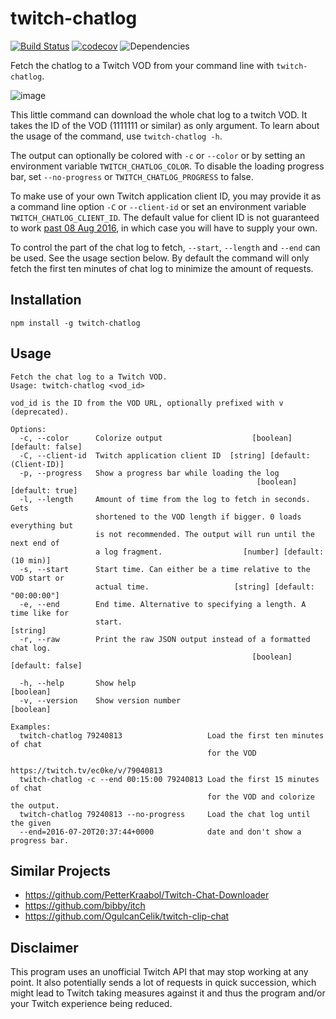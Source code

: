 # twitch-chatlog


[![Build Status](https://travis-ci.org/freaktechnik/twitch-chatlog.svg?branch=master)](https://travis-ci.org/freaktechnik/twitch-chatlog) [![codecov](https://codecov.io/gh/freaktechnik/twitch-chatlog/branch/master/graph/badge.svg)](https://codecov.io/gh/freaktechnik/twitch-chatlog) ![Dependencies](https://david-dm.org/freaktechnik/twitch-chatlog.svg)

Fetch the chatlog to a Twitch VOD from your command line with `twitch-chatlog`.

![image](https://user-images.githubusercontent.com/640949/32186906-b3275e40-bda3-11e7-95a2-4cccb6ce9b3b.png)

This little command can download the whole chat log to a twitch VOD. It takes the ID of the VOD (1111111 or similar) as only argument. To learn about the usage of the command, use `twitch-chatlog -h`.

The output can optionally be colored with `-c` or `--color` or by setting an environment variable `TWITCH_CHATLOG_COLOR`. To disable the loading progress bar, set `--no-progress` or `TWITCH_CHATLOG_PROGRESS` to false.

To make use of your own Twitch application client ID, you may provide it as a command line option `-C` or `--client-id` or set an environment variable `TWITCH_CHATLOG_CLIENT_ID`. The default value for client ID is not guaranteed to work [past 08 Aug 2016](https://discuss.dev.twitch.tv/t/client-id-requirement-faqs/6108), in which case you will have to supply your own.

To control the part of the chat log to fetch, `--start`, `--length` and `--end` can be used. See the usage section below. By default the command will only fetch the first ten minutes of chat log to minimize the amount of requests.

## Installation
```
npm install -g twitch-chatlog
```

## Usage
```
Fetch the chat log to a Twitch VOD.
Usage: twitch-chatlog <vod_id>

vod_id is the ID from the VOD URL, optionally prefixed with v (deprecated).

Options:
  -c, --color      Colorize output                    [boolean] [default: false]
  -C, --client-id  Twitch application client ID  [string] [default: (Client-ID)]
  -p, --progress   Show a progress bar while loading the log
                                                       [boolean] [default: true]
  -l, --length     Amount of time from the log to fetch in seconds. Gets
                   shortened to the VOD length if bigger. 0 loads everything but
                   is not recommended. The output will run until the next end of
                   a log fragment.                  [number] [default: (10 min)]
  -s, --start      Start time. Can either be a time relative to the VOD start or
                   actual time.                   [string] [default: "00:00:00"]
  -e, --end        End time. Alternative to specifying a length. A time like for
                   start.                                               [string]
  -r, --raw        Print the raw JSON output instead of a formatted chat log.
                                                      [boolean] [default: false]

  -h, --help       Show help                                           [boolean]
  -v, --version    Show version number                                 [boolean]

Examples:
  twitch-chatlog 79240813                   Load the first ten minutes of chat
                                            for the VOD
                                            https://twitch.tv/ec0ke/v/79040813
  twitch-chatlog -c --end 00:15:00 79240813 Load the first 15 minutes of chat
                                            for the VOD and colorize the output.
  twitch-chatlog 79240813 --no-progress     Load the chat log until the given
  --end=2016-07-20T20:37:44+0000            date and don't show a progress bar.

```

## Similar Projects
 - https://github.com/PetterKraabol/Twitch-Chat-Downloader
 - https://github.com/bibby/itch
 - https://github.com/OgulcanCelik/twitch-clip-chat

## Disclaimer
This program uses an unofficial Twitch API that may stop working at any point. It also potentially sends a lot of requests in quick succession, which might lead to Twitch taking measures against it and thus the program and/or your Twitch experience being reduced.
